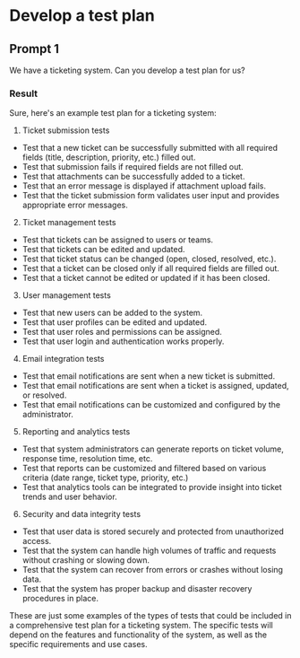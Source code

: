 # Develop a test plan

## Prompt 1

We have a ticketing system.
Can you develop a test plan for us?

### Result

Sure, here's an example test plan for a ticketing system:

1. Ticket submission tests

- Test that a new ticket can be successfully submitted with all required fields (title, description, priority, etc.) filled out.
- Test that submission fails if required fields are not filled out.
- Test that attachments can be successfully added to a ticket.
- Test that an error message is displayed if attachment upload fails.
- Test that the ticket submission form validates user input and provides appropriate error messages.

2. Ticket management tests

- Test that tickets can be assigned to users or teams.
- Test that tickets can be edited and updated.
- Test that ticket status can be changed (open, closed, resolved, etc.).
- Test that a ticket can be closed only if all required fields are filled out.
- Test that a ticket cannot be edited or updated if it has been closed.

3. User management tests

- Test that new users can be added to the system.
- Test that user profiles can be edited and updated.
- Test that user roles and permissions can be assigned.
- Test that user login and authentication works properly.

4. Email integration tests

- Test that email notifications are sent when a new ticket is submitted.
- Test that email notifications are sent when a ticket is assigned, updated, or resolved.
- Test that email notifications can be customized and configured by the administrator.

5. Reporting and analytics tests

- Test that system administrators can generate reports on ticket volume, response time, resolution time, etc.
- Test that reports can be customized and filtered based on various criteria (date range, ticket type, priority, etc.)
- Test that analytics tools can be integrated to provide insight into ticket trends and user behavior.

6. Security and data integrity tests

- Test that user data is stored securely and protected from unauthorized access.
- Test that the system can handle high volumes of traffic and requests without crashing or slowing down.
- Test that the system can recover from errors or crashes without losing data.
- Test that the system has proper backup and disaster recovery procedures in place.

These are just some examples of the types of tests that could be included in a comprehensive test plan for a ticketing system. The specific tests will depend on the features and functionality of the system, as well as the specific requirements and use cases.
